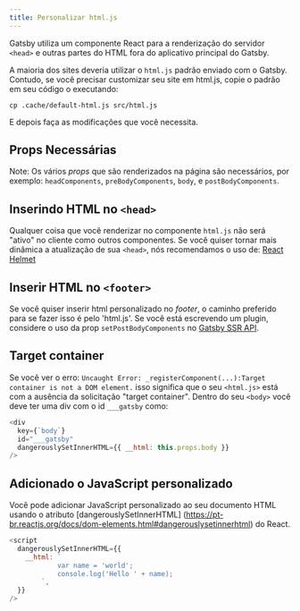 ```yaml
---
title: Personalizar html.js
---
```

Gatsby utiliza um componente React para a renderização do servidor `<head>` e outras partes do HTML fora do aplicativo principal do Gatsby.

A maioria dos sites deveria utilizar o `html.js` padrão enviado com o Gatsby. Contudo, se você precisar customizar seu site em html.js, copie o padrão em seu código o executando:

```shell
cp .cache/default-html.js src/html.js
```
E depois faça as modificações que você necessita.

## Props Necessárias
Note: Os vários _props_ que são renderizados na página são necessários, por exemplo: 
`headComponents`, `preBodyComponents`, `body`, e `postBodyComponents`. 

## Inserindo HTML no `<head>`
Qualquer coisa que você renderizar no componente `html.js` não será "ativo" no cliente como outros componentes. Se
você quiser tornar mais dinâmica a atualização de sua `<head>`, nós recomendamos o uso de: 
[React Helmet](/packages/gatsby-plugin-react-helmet/)

## Inserir HTML no `<footer>`
Se você quiser inserir html personalizado no _footer_, o caminho preferido para se fazer isso é pelo 'html.js'. Se você está escrevendo um plugin, considere o uso da prop  `setPostBodyComponents` no [Gatsby SSR API](/docs/ssr-apis/).

## Target container 
Se você ver o erro: `Uncaught Error: _registerComponent(...):Target container is not a DOM element.` isso significa que o seu `<html.js>` está com a ausência da solicitação "target container". Dentro do seu `<body>` você deve ter uma div com o id `___gatsby` como:
```jsx:title=src/html.js
<div
  key={`body`}
  id="___gatsby"
  dangerouslySetInnerHTML={{ __html: this.props.body }}
/>
```
## Adicionado o JavaScript personalizado
Você pode adicionar JavaScript personalizado ao seu documento HTML usando o atributo [dangerouslySetInnerHTML] (https://pt-br.reactjs.org/docs/dom-elements.html#dangerouslysetinnerhtml) do React.

```jsx:title=src/html.js
<script
  dangerouslySetInnerHTML={{
    __html: `
            var name = 'world';
            console.log('Hello ' + name);
        `,
  }}
/>
```
